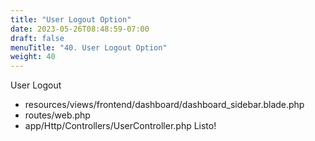 ```yaml
---
title: "User Logout Option"
date: 2023-05-26T08:48:59-07:00
draft: false    
menuTitle: "40. User Logout Option"
weight: 40
---
```

User Logout
- resources/views/frontend/dashboard/dashboard_sidebar.blade.php
- routes/web.php
- app/Http/Controllers/UserController.php
Listo!

